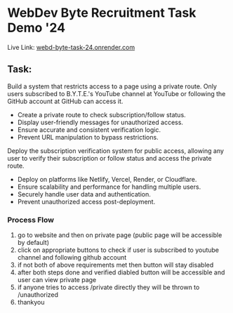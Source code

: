 # WebDev Byte Recruitment Task Demo '24

Live Link: [webd-byte-task-24.onrender.com](https://webd-byte-task-24.onrender.com)

## Task:

Build a system that restricts access to a page using a private route. Only users subscribed to B.Y.T.E.'s YouTube channel at YouTube or following the GitHub account at GitHub can access it.

 - Create a private route to check subscription/follow status.
 - Display user-friendly messages for unauthorized access.
 - Ensure accurate and consistent verification logic.
 - Prevent URL manipulation to bypass restrictions.

Deploy the subscription verification system for public access, allowing any user to verify their subscription or follow status and access the private route.

 - Deploy on platforms like Netlify, Vercel, Render, or Cloudflare.
 - Ensure scalability and performance for handling multiple users.
 - Securely handle user data and authentication.
 - Prevent unauthorized access post-deployment.


### Process Flow

1. go to website and then on private page (public page will be accessible by default)
2. click on appropriate buttons to check if user is subscribed to youtube channel and following github account
3. if not both of above requirements met then button will stay disabled
3. after both steps done and verified diabled button will be accessible and user can view private page
4. if anyone tries to access /private directly they will be thrown to /unauthorized
5. thankyou